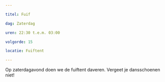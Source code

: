 ```yaml
---

titel: Fuif

dag: Zaterdag

uren: 22:30 t.e.m. 03:00

volgorde: 15

locatie: Fuiftent

---
```


Op zaterdagavond doen we de fuiftent daveren. Vergeet je dansschoenen niet!
